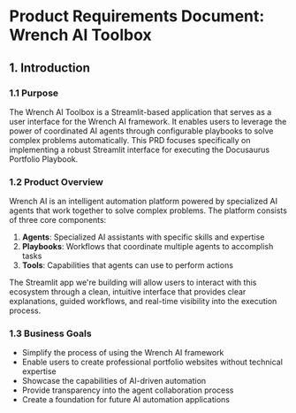 # Product Requirements Document: Wrench AI Toolbox

## 1. Introduction

### 1.1 Purpose

The Wrench AI Toolbox is a Streamlit-based application that serves as a user interface for the Wrench AI framework. It enables users to leverage the power of coordinated AI agents through configurable playbooks to solve complex problems automatically. This PRD focuses specifically on implementing a robust Streamlit interface for executing the Docusaurus Portfolio Playbook.

### 1.2 Product Overview

Wrench AI is an intelligent automation platform powered by specialized AI agents that work together to solve complex problems. The platform consists of three core components:

1. **Agents**: Specialized AI assistants with specific skills and expertise
2. **Playbooks**: Workflows that coordinate multiple agents to accomplish tasks
3. **Tools**: Capabilities that agents can use to perform actions

The Streamlit app we're building will allow users to interact with this ecosystem through a clean, intuitive interface that provides clear explanations, guided workflows, and real-time visibility into the execution process.

### 1.3 Business Goals

- Simplify the process of using the Wrench AI framework
- Enable users to create professional portfolio websites without technical expertise
- Showcase the capabilities of AI-driven automation
- Provide transparency into the agent collaboration process
- Create a foundation for future AI automation applications